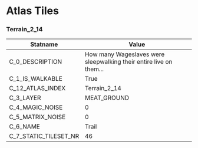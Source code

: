 

# Atlas Tiles





### Terrain_2_14
| Statname | Value | 
|  --  |  --  | 
| C_0_DESCRIPTION | How many Wageslaves were sleepwalking their entire live on them... | 
| C_1_IS_WALKABLE | True | 
| C_12_ATLAS_INDEX | Terrain_2_14 | 
| C_3_LAYER | MEAT_GROUND | 
| C_4_MAGIC_NOISE | 0 | 
| C_5_MATRIX_NOISE | 0 | 
| C_6_NAME | Trail | 
| C_7_STATIC_TILESET_NR | 46 | 

